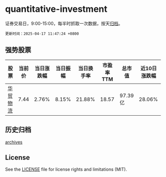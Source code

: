 # quantitative-investment

证券交易日，9:00-15:00，每半时抓取一次数据，按天[归档](archives)。

`更新时间：2025-04-17 11:47:24 +0800`

## 强势股票

|股票|当前价|当日涨跌幅|当日振幅|当日换手率|市盈率TTM|总市值|近10日涨跌幅|
|----|----|----|----|----|----|----|----|
|[华贸物流](https://xueqiu.com/S/SH603128)|7.44|2.76%|8.15%|21.88%|18.57|97.39亿|28.06%|

## 历史归档

[archives](archives)

## License

See the [LICENSE](LICENSE) file for license rights and limitations (MIT).